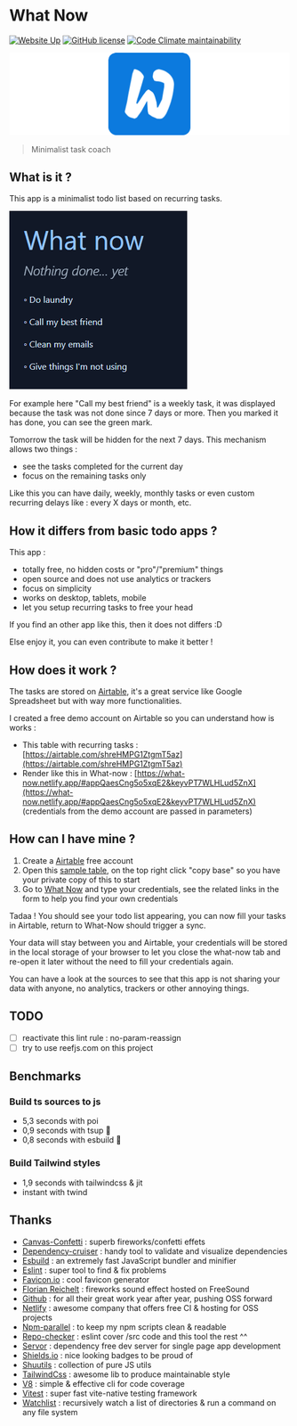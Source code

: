 # What Now

[![Website Up](https://img.shields.io/website/https/what-now.netlify.app.svg)](https://what-now.netlify.app)
[![GitHub license](https://img.shields.io/github/license/shuunen/what-now.svg?color=informational)](https://github.com/Shuunen/what-now/blob/master/LICENSE)
[![Code Climate maintainability](https://img.shields.io/codeclimate/maintainability/Shuunen/what-now?style=flat)](https://codeclimate.com/github/Shuunen/what-now)

![demo](docs/logo-double.svg)

> Minimalist task coach

## What is it ?

This app is a minimalist todo list based on recurring tasks.

![demo](docs/demo.gif)

For example here "Call my best friend" is a weekly task, it was displayed because the task was not done since 7 days or more. Then you marked it has done, you can see the green mark.

Tomorrow the task will be hidden for the next 7 days. This mechanism allows two things :

- see the tasks completed for the current day
- focus on the remaining tasks only

Like this you can have daily, weekly, monthly tasks or even custom recurring delays like : every X days or month, etc.

## How it differs from basic todo apps ?

This app :

- totally free, no hidden costs or "pro"/"premium" things
- open source and does not use analytics or trackers
- focus on simplicity
- works on desktop, tablets, mobile
- let you setup recurring tasks to free your head

If you find an other app like this, then it does not differs :D

Else enjoy it, you can even contribute to make it better !

## How does it work ?

The tasks are stored on [Airtable](https://airtable.com/invite/r/haFeqo8t), it's a great service like Google Spreadsheet but with way more functionalities.

I created a free demo account on Airtable so you can understand how is works :

- This table with recurring tasks : [https://airtable.com/shreHMPG1ZtgmT5az](https://airtable.com/shreHMPG1ZtgmT5az)
- Render like this in What-now : [https://what-now.netlify.app/#appQaesCng5o5xqE2&keyvPT7WLHLud5ZnX](https://what-now.netlify.app/#appQaesCng5o5xqE2&keyvPT7WLHLud5ZnX) (credentials from the demo account are passed in parameters)

## How can I have mine ?

1. Create a [Airtable](https://airtable.com/invite/r/haFeqo8t) free account
2. Open this [sample table](https://airtable.com/shrYQeD7BurQgyQz3), on the top right click "copy base" so you have your private copy of this to start
3. Go to [What Now](https://what-now.netlify.app) and type your credentials, see the related links in the form to help you find your own credentials

Tadaa ! You should see your todo list appearing, you can now fill your tasks in Airtable, return to What-Now should trigger a sync.

Your data will stay between you and Airtable, your credentials will be stored in the local storage of your browser to let you close the what-now tab and re-open it later without the need to fill your credentials again.

You can have a look at the sources to see that this app is not sharing your data with anyone, no analytics, trackers or other annoying things.

## TODO

- [ ] reactivate this lint rule : no-param-reassign
- [ ] try to use reefjs.com on this project

## Benchmarks

### Build ts sources to js

- 5,3 seconds with poi
- 0,9 seconds with tsup :tada:
- 0,8 seconds with esbuild :tada:

### Build Tailwind styles

- 1,9 seconds with tailwindcss & jit
- instant with twind

## Thanks

- [Canvas-Confetti](https://github.com/catdad/canvas-confetti) : superb fireworks/confetti effets
- [Dependency-cruiser](https://github.com/sverweij/dependency-cruiser) : handy tool to validate and visualize dependencies
- [Esbuild](https://github.com/evanw/esbuild) : an extremely fast JavaScript bundler and minifier
- [Eslint](https://eslint.org) : super tool to find & fix problems
- [Favicon.io](https://favicon.io) : cool favicon generator
- [Florian Reichelt](https://freesound.org/people/florianreichelt/sounds/459973/) : fireworks sound effect hosted on FreeSound
- [Github](https://github.com) : for all their great work year after year, pushing OSS forward
- [Netlify](https://netlify.com) : awesome company that offers free CI & hosting for OSS projects
- [Npm-parallel](https://github.com/spion/npm-parallel) : to keep my npm scripts clean & readable
- [Repo-checker](https://github.com/Shuunen/repo-checker) : eslint cover /src code and this tool the rest ^^
- [Servor](https://github.com/lukejacksonn/servor) : dependency free dev server for single page app development
- [Shields.io](https://shields.io) : nice looking badges to be proud of
- [Shuutils](https://github.com/Shuunen/shuutils) : collection of pure JS utils
- [TailwindCss](https://tailwindcss.com) : awesome lib to produce maintainable style
- [V8](https://github.com/demurgos/v8-coverage) : simple & effective cli for code coverage
- [Vitest](https://github.com/vitest-dev/vitest) : super fast vite-native testing framework
- [Watchlist](https://github.com/lukeed/watchlist) : recursively watch a list of directories & run a command on any file system

